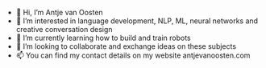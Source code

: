 - 👋 Hi, I’m Antje van Oosten
- 👀 I’m interested in language development, NLP, ML, neural networks and creative conversation design
- 🌱 I’m currently learning how to build and train robots
- 💞️ I’m looking to collaborate and exchange ideas on these subjects
- 📫 You can find my contact details on my website antjevanoosten.com
